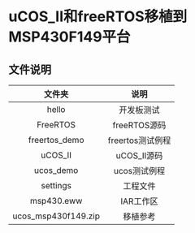 # uCOS_II和freeRTOS移植到MSP430F149平台
## 文件说明
|文件夹|说明|
|:---:|:---:|
|hello|开发板测试|
|FreeRTOS|freeRTOS源码|
|freertos_demo|freertos测试例程|
|uCOS_II|uCOS_II源码|
|ucos_demo|ucos测试例程|
|settings|工程文件|
|msp430.eww|IAR工作区|
|ucos_msp430f149.zip|移植参考|